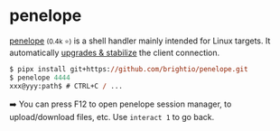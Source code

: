 # penelope

<div class="row row-cols-lg-2"><div>

[penelope](https://github.com/brightio/penelope) <small>(0.4k ⭐)</small> is a shell handler mainly intended for Linux targets. It automatically [upgrades & stabilize](/cybersecurity/red-team/s3.exploitation/shell/manual.md) the client connection.

```ps
$ pipx install git+https://github.com/brightio/penelope.git
$ penelope 4444
xxx@yyy:path$ # CTRL+C / ...
```

➡️ You can press F12 to open penelope session manager, to upload/download files, etc. Use `interact 1` to go back.
</div><div>
</div></div>